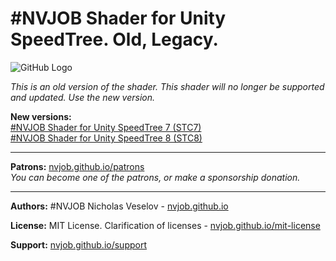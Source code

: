 # #NVJOB Shader for Unity SpeedTree. Old, Legacy.

![GitHub Logo](https://raw.githubusercontent.com/nvjob/nvjob.github.io/master/repo/unity%20assets/stc/20/pic/4.jpg)

<em>This is an old version of the shader. This shader will no longer be supported and updated. Use the new version.</em>

**New versions:**<br>
[#NVJOB Shader for Unity SpeedTree 7 (STC7)](https://nvjob.github.io/unity/nvjob-stc-7)<br>
[#NVJOB Shader for Unity SpeedTree 8 (STC8)](https://nvjob.github.io/unity/nvjob-stc-8)

-------------------------------------------------------------------

**Patrons:** [nvjob.github.io/patrons](https://nvjob.github.io/patrons)<br>
*You can become one of the patrons, or make a sponsorship donation.*

-------------------------------------------------------------------

**Authors:** #NVJOB Nicholas Veselov - [nvjob.github.io](https://nvjob.github.io)

**License:** MIT License. Clarification of licenses - [nvjob.github.io/mit-license](https://nvjob.github.io/mit-license)

**Support:** [nvjob.github.io/support](https://nvjob.github.io/support)
